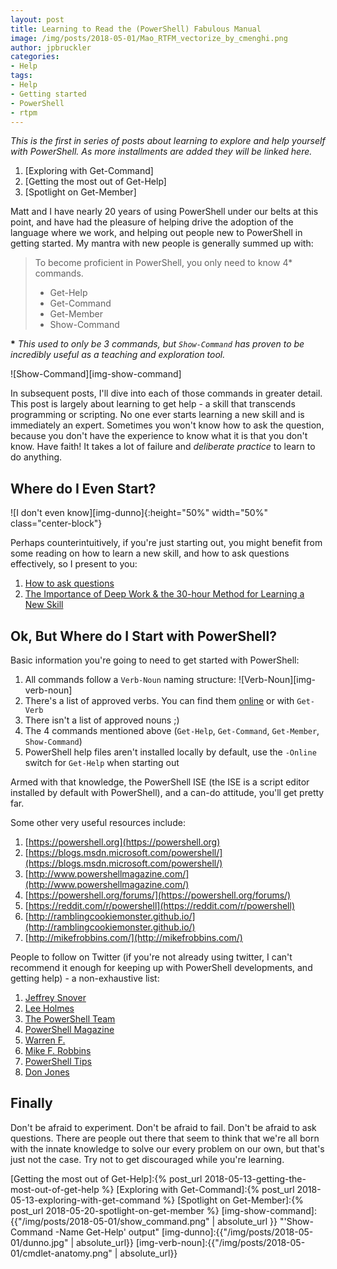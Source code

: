 ```yaml
---
layout: post
title: Learning to Read the (PowerShell) Fabulous Manual
image: /img/posts/2018-05-01/Mao_RTFM_vectorize_by_cmenghi.png
author: jpbruckler
categories: 
- Help
tags:
- Help
- Getting started
- PowerShell
- rtpm
---
```


_This is the first in series of posts about learning to explore and help yourself with PowerShell. As more installments are added
they will be linked here._

1. [Exploring with Get-Command]
1. [Getting the most out of Get-Help]
1. [Spotlight on Get-Member]

Matt and I have nearly 20 years of using PowerShell under our belts at this point, and have had the pleasure of helping drive the adoption
of the language where we work, and helping out people new to PowerShell in getting started. My mantra with new people is
generally summed up with:

> To become proficient in PowerShell, you only need to know 4* commands.
> * Get-Help
> * Get-Command
> * Get-Member
> * Show-Command

__*__ _This used to only be 3 commands, but `Show-Command` has proven to be incredibly useful as a teaching and exploration tool._

![Show-Command][img-show-command]

In subsequent posts, I'll dive into each of those commands in greater detail. This post is largely about learning to get help - a
skill that transcends programming or scripting. No one ever starts learning a new skill and is immediately an expert. Sometimes
you won't know how to ask the question, because you don't have the experience to know what it is that you don't know. Have faith!
It takes a lot of failure and _deliberate practice_ to learn to do anything.

## Where do I Even Start?

![I don't even know][img-dunno]{:height="50%" width="50%" class="center-block"}

Perhaps counterintuitively, if you're just starting out, you might benefit from some reading on how to learn a new skill, and how to
ask questions effectively, so I present to you:

1. [How to ask questions]("http://catb.org/esr/faqs/smart-questions.html")
2. [The Importance of Deep Work & the 30-hour Method for Learning a New Skill]("https://azeria-labs.com/the-importance-of-deep-work-the-30-hour-method-for-learning-a-new-skill/")

## Ok, But Where do I Start with PowerShell?

Basic information you're going to need to get started with PowerShell:

1. All commands follow a `Verb-Noun` naming structure:
  ![Verb-Noun][img-verb-noun]
2. There's a list of approved verbs. You can find them [online]("https://msdn.microsoft.com/en-us/library/ms714428(v=vs.85).aspx") or with `Get-Verb`
3. There isn't a list of approved nouns ;)
4. The 4 commands mentioned above (`Get-Help`, `Get-Command`, `Get-Member`, `Show-Command`)
5. PowerShell help files aren't installed locally by default, use the `-Online` switch for `Get-Help` when starting out

Armed with that knowledge, the PowerShell ISE (the ISE is a script editor installed by default with PowerShell), and a can-do attitude,
you'll get pretty far.

Some other very useful resources include:

1. [https://powershell.org](https://powershell.org)
1. [https://blogs.msdn.microsoft.com/powershell/](https://blogs.msdn.microsoft.com/powershell/)
1. [http://www.powershellmagazine.com/](http://www.powershellmagazine.com/)
1. [https://powershell.org/forums/](https://powershell.org/forums/)
1. [https://reddit.com/r/powershell](https://reddit.com/r/powershell)
1. [http://ramblingcookiemonster.github.io/](http://ramblingcookiemonster.github.io/)
1. [http://mikefrobbins.com/](http://mikefrobbins.com/)

People to follow on Twitter (if you're not already using twitter, I can't recommend it enough for keeping up with PowerShell developments, and getting help) - a non-exhaustive list:

1. [Jeffrey Snover](https://twitter.com/jsnover)
1. [Lee Holmes](https://twitter.com/Lee_Holmes)
1. [The PowerShell Team](https://twitter.com/PowerShell_Team)
1. [PowerShell Magazine](https://twitter.com/PowerShellMag)
1. [Warren F.](https://twitter.com/psCookieMonster)
1. [Mike F. Robbins](https://twitter.com/mikefrobbins)
1. [PowerShell Tips](https://twitter.com/PowerTip)
1. [Don Jones](https://twitter.com/concentrateddon)

## Finally

Don't be afraid to experiment. Don't be afraid to fail. Don't be afraid to ask questions. There are people out there that
seem to think that we're all born with the innate knowledge to solve our every problem on our own, but that's just not the
case. Try not to get discouraged while you're learning.

[Getting the most out of Get-Help]:{% post_url 2018-05-13-getting-the-most-out-of-get-help %}
[Exploring with Get-Command]:{% post_url 2018-05-13-exploring-with-get-command %}
[Spotlight on Get-Member]:{% post_url 2018-05-20-spotlight-on-get-member %}
[img-show-command]:{{"/img/posts/2018-05-01/show_command.png" | absolute_url }} "'Show-Command -Name Get-Help' output"
[img-dunno]:{{"/img/posts/2018-05-01/dunno.jpg" | absolute_url}}
[img-verb-noun]:{{"/img/posts/2018-05-01/cmdlet-anatomy.png" | absolute_url}}